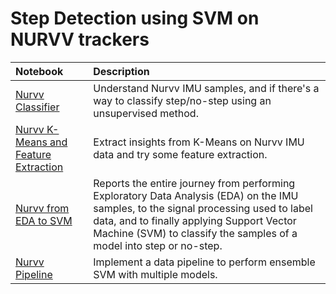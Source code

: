 # Step Detection using SVM on NURVV trackers

| Notebook | Description |
| :--- | :--- |
| [Nurvv Classifier](https://github.com/DidierRLopes/step-detection-SVM/blob/main/Nurvv_Classifier.ipynb) | Understand Nurvv IMU samples, and if there's a way to classify step/no-step using an unsupervised method. |
| [Nurvv K-Means and Feature Extraction](https://github.com/DidierRLopes/step-detection-SVM/blob/main/Nurvv_KMeansFeatureExtraction.ipynb) | Extract insights from K-Means on Nurvv IMU data and try some feature extraction. |
| [Nurvv from EDA to SVM](https://github.com/DidierRLopes/step-detection-SVM/blob/main/Nurvv_fromEDAtoSVM.ipynb) | Reports the entire journey from performing Exploratory Data Analysis (EDA) on the IMU samples, to the signal processing used to label data, and to finally applying Support Vector Machine (SVM) to classify the samples of a model into step or no-step. |
| [Nurvv Pipeline](https://github.com/DidierRLopes/step-detection-SVM/blob/main/Nurvv_Pipeline.ipynb) | Implement a data pipeline to perform ensemble SVM with multiple models. |
